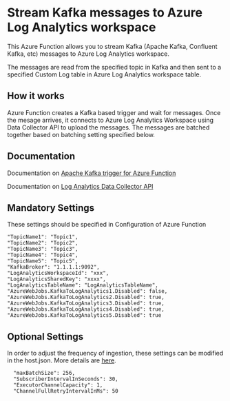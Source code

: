 # Stream Kafka messages to Azure Log Analytics workspace
This Azure Function allows you to stream Kafka (Apache Kafka, Confluent Kafka, etc) messages to Azure Log Analytics workspace.

The messages are read from the specified topic in Kafka and then sent to a specified Custom Log table in Azure Log Analytics workspace table.

## How it works
Azure Function creates a Kafka based trigger and wait for messages. Once the mesage arrives, it connects to Azure Log Analytics Workspace using Data Collector API to upload the messages. The messages are batched together based on batching setting specified below. 

## Documentation
Documentation on [Apache Kafka trigger for Azure Function](https://learn.microsoft.com/en-us/azure/azure-functions/functions-bindings-kafka-trigger)

Documentation on [Log Analytics Data Collector API](https://learn.microsoft.com/en-us/rest/api/loganalytics/create-request)

## Mandatory Settings
These settings should be specified in Configuration of Azure Function

    "TopicName1": "Topic1",
    "TopicName2": "Topic2",
    "TopicName3": "Topic3",
    "TopicName4": "Topic4",
    "TopicName5": "Topic5",
    "KafkaBroker": "1.1.1.1:9092",
    "LogAnalyticsWorkspaceId": "xxx",
    "LogAnalyticsSharedKey": "xxxx",
    "LogAnalyticsTableName": "LogAnalyticsTableName",
    "AzureWebJobs.KafkaToLogAnalytics1.Disabled": false,
    "AzureWebJobs.KafkaToLogAnalytics2.Disabled": true,
    "AzureWebJobs.KafkaToLogAnalytics3.Disabled": true,
    "AzureWebJobs.KafkaToLogAnalytics4.Disabled": true,
    "AzureWebJobs.KafkaToLogAnalytics5.Disabled": true

## Optional Settings
In order to adjust the frequency of ingestion, these settings can be modified in the host.json. More details are [here](https://learn.microsoft.com/en-us/azure/azure-functions/functions-bindings-kafka?tabs=in-process%2Cportal&pivots=programming-language-csharp#hostjson-settings).

      "maxBatchSize": 256,
      "SubscriberIntervalInSeconds": 30,
      "ExecutorChannelCapacity": 1,
      "ChannelFullRetryIntervalInMs": 50

